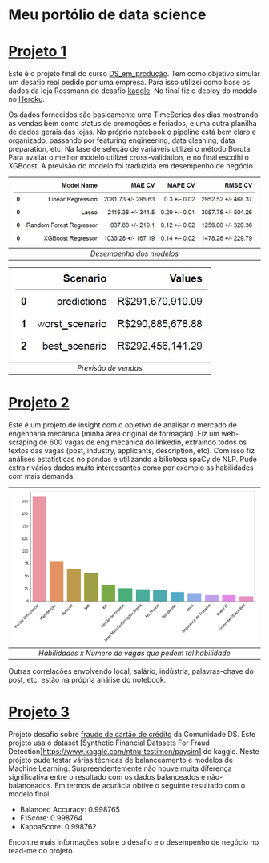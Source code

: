 # Meu portólio de data science

# [Projeto 1](https://github.com/marcellohro-hub/Rossman_challange)
Este é o projeto final do curso [DS_em_produção](https://datascienceemproducao.kpages.online/como-ser-um-data-scientist?ref=Q40443728O&gclid=CjwKCAiAnIT9BRAmEiwANaoE1eyf2FNWx6xBsxDHqL6oIiIMX4y0Vthvov9dqodrmUdyJc2XvnkZDBoCcxQQAvD_BwE). Tem como objetivo simular um desafio real pedido por uma empresa. Para isso utilizei como base os dados da loja Rossmann do desafio [kaggle](https://www.kaggle.com/c/rossmann-store-sales). No final fiz o deploy do modelo no [Heroku](https://rossmann1-model.herokuapp.com/).

Os dados fornecidos são basicamente uma TimeSeries dos dias mostrando as vendas bem como status de promoções e feriados, e uma outra planilha de dados gerais das lojas.
No próprio notebook o pipeline está bem claro e organizado, passando por featuring engineering, data cleaning, data preparation, etc. Na fase de seleção de variáveis utilizei o método Boruta. Para avaliar o melhor modelo utilizei cross-validation, e no final escolhi o XGBoost. A previsão do modelo foi traduzida em desempenho de negócio.

| ![](https://github.com/marcellohro-hub/Rossman_challange/blob/master/img/Capture.JPG) | 
|:--:| 
| *Desempenho dos modelos* |

| ![](https://github.com/marcellohro-hub/Rossman_challange/blob/master/img/whole_scenario.JPG) | 
|:--:| 
| *Previsão de vendas* |

# [Projeto 2](https://github.com/marcellohro-hub/Linkedin_scraping-and-analysis)
Este é um projeto de insight com o objetivo de analisar o mercado de engenharia mecânica (minha área original de formação). Fiz um web-scraping de 600 vagas de eng mecanica do linkedin, extraindo todos os textos das vagas (post, industry, applicants, description, etc). Com isso fiz análises estatísticas no pandas e utilizando a bilioteca spaCy de NLP. Pude extrair vários dados muito interessantes como por exemplo as habilidades com mais demanda:
 
| ![](https://github.com/marcellohro-hub/Linkedin_scraping-and-analysis/blob/master/img/habilidades.png) | 
|:--:| 
| *Habilidades x Número de vagas que pedem tal habilidade* |

Outras correlações envolvendo local, salário, indústria, palavras-chave do post, etc, estão na própria análise do notebook.

# [Projeto 3](https://github.com/marcellohro-hub/Fraud_detection)

Projeto desafio sobre [fraude de cartão de crédito](https://www.kaggle.com/ntnu-testimon/paysim1) da Comunidade DS. Este projeto usa o dataset [Synthetic Financial Datasets For Fraud Detection]https://www.kaggle.com/ntnu-testimon/paysim1 do kaggle. Neste projeto pude testar várias técnicas de balanceamento e modelos de Machine Learning. Surpreendentemente não houve muita diferença significativa entre o resultado com os dados balanceados e não-balanceados. Em termos de acurácia obtive o seguinte resultado com o modelo final:

* Balanced Accuracy: 0.998765
* F1Score: 0.998764
* KappaScore: 0.998762

Encontre mais informações sobre o desafio e o desempenho de negócio no read-me do projeto.
